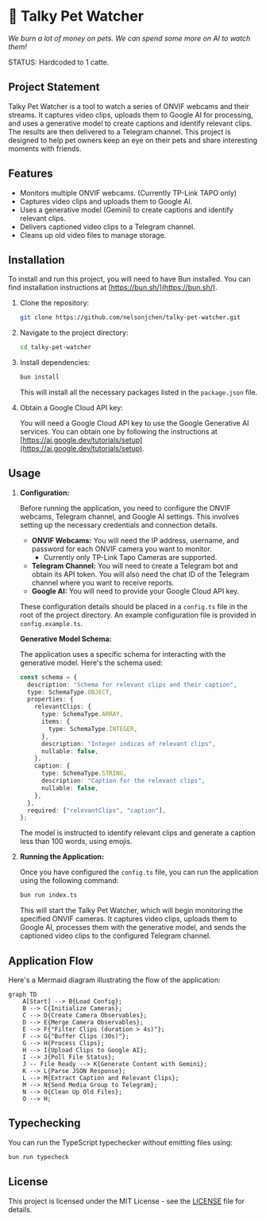 # 🐶 Talky Pet Watcher

_We burn a lot of money on pets. We can spend some more on AI to watch them!_

STATUS: Hardcoded to 1 catte.

## Project Statement

Talky Pet Watcher is a tool to watch a series of ONVIF webcams and their streams. It captures video clips, uploads them to Google AI for processing, and uses a generative model to create captions and identify relevant clips. The results are then delivered to a Telegram channel. This project is designed to help pet owners keep an eye on their pets and share interesting moments with friends.

## Features

-   Monitors multiple ONVIF webcams. (Currently TP-Link TAPO only)
-   Captures video clips and uploads them to Google AI.
-   Uses a generative model (Gemini) to create captions and identify relevant clips.
-   Delivers captioned video clips to a Telegram channel.
-   Cleans up old video files to manage storage.

## Installation

To install and run this project, you will need to have Bun installed. You can find installation instructions at [https://bun.sh/](https://bun.sh/).

1. Clone the repository:

    ```bash
    git clone https://github.com/nelsonjchen/talky-pet-watcher.git
    ```

2. Navigate to the project directory:

    ```bash
    cd talky-pet-watcher
    ```

3. Install dependencies:

    ```bash
    bun install
    ```

    This will install all the necessary packages listed in the `package.json` file.

4. Obtain a Google Cloud API key:

    You will need a Google Cloud API key to use the Google Generative AI services. You can obtain one by following the instructions at [https://ai.google.dev/tutorials/setup](https://ai.google.dev/tutorials/setup).

## Usage

1. **Configuration:**

    Before running the application, you need to configure the ONVIF webcams, Telegram channel, and Google AI settings. This involves setting up the necessary credentials and connection details.

    -   **ONVIF Webcams:** You will need the IP address, username, and password for each ONVIF camera you want to monitor.
        - Currently only TP-Link Tapo Cameras are supported.
    -   **Telegram Channel:** You will need to create a Telegram bot and obtain its API token. You will also need the chat ID of the Telegram channel where you want to receive reports.
    -   **Google AI:** You will need to provide your Google Cloud API key.

    These configuration details should be placed in a `config.ts` file in the root of the project directory. An example configuration file is provided in `config.example.ts`.

    **Generative Model Schema:**

    The application uses a specific schema for interacting with the generative model. Here's the schema used:

    ```typescript
    const schema = {
      description: "Schema for relevant clips and their caption",
      type: SchemaType.OBJECT,
      properties: {
        relevantClips: {
          type: SchemaType.ARRAY,
          items: {
            type: SchemaType.INTEGER,
          },
          description: "Integer indices of relevant clips",
          nullable: false,
        },
        caption: {
          type: SchemaType.STRING,
          description: "Caption for the relevant clips",
          nullable: false,
        },
      },
      required: ["relevantClips", "caption"],
    };
    ```

    The model is instructed to identify relevant clips and generate a caption less than 100 words, using emojis.

2. **Running the Application:**

    Once you have configured the `config.ts` file, you can run the application using the following command:

    ```bash
    bun run index.ts
    ```

    This will start the Talky Pet Watcher, which will begin monitoring the specified ONVIF cameras. It captures video clips, uploads them to Google AI, processes them with the generative model, and sends the captioned video clips to the configured Telegram channel.

## Application Flow

Here's a Mermaid diagram illustrating the flow of the application:

```mermaid
graph TD
    A[Start] --> B{Load Config};
    B --> C{Initialize Cameras};
    C --> D{Create Camera Observables};
    D --> E{Merge Camera Observables};
    E --> F{"Filter Clips (duration > 4s)"};
    F --> G{"Buffer Clips (30s)"};
    G --> H{Process Clips};
    H --> I{Upload Clips to Google AI};
    I --> J{Poll File Status};
    J -- File Ready --> K{Generate Content with Gemini};
    K --> L{Parse JSON Response};
    L --> M{Extract Caption and Relevant Clips};
    M --> N{Send Media Group to Telegram};
    N --> O{Clean Up Old Files};
    O --> H;
```

## Typechecking

You can run the TypeScript typechecker without emitting files using:

```bash
bun run typecheck
```

## License

This project is licensed under the MIT License - see the [LICENSE](LICENSE) file for details.
